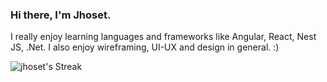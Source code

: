 ### Hi there, I'm Jhoset. 
I really enjoy learning languages and frameworks like Angular, React, Nest JS, .Net.
I also enjoy wireframing, UI-UX and design in general. :)

![jhoset's Streak](https://github-readme-streak-stats.herokuapp.com/?user=jhoset&theme=tokyonight&hide_border=true)
